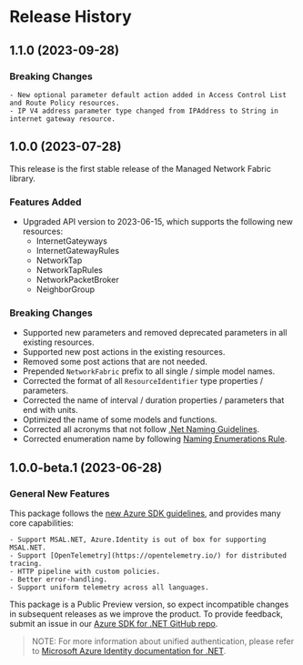 # Release History

## 1.1.0 (2023-09-28)

### Breaking Changes
    - New optional parameter default action added in Access Control List and Route Policy resources. 
    - IP V4 address parameter type changed from IPAddress to String in internet gateway resource.

## 1.0.0 (2023-07-28)

This release is the first stable release of the Managed Network Fabric library.

### Features Added

- Upgraded API version to 2023-06-15, which supports the following new resources:
    - InternetGateyways
    - InternetGatewayRules
    - NetworkTap
    - NetworkTapRules
    - NetworkPacketBroker
    - NeighborGroup

### Breaking Changes

- Supported new parameters and removed deprecated parameters in all existing resources.
- Supported new post actions in the existing resources.
- Removed some post actions that are not needed.
- Prepended `NetworkFabric` prefix to all single / simple model names.
- Corrected the format of all `ResourceIdentifier` type properties / parameters.
- Corrected the name of interval / duration properties / parameters that end with units.
- Optimized the name of some models and functions.
- Corrected all acronyms that not follow [.Net Naming Guidelines](https://docs.microsoft.com/dotnet/standard/design-guidelines/naming-guidelines).
- Corrected enumeration name by following [Naming Enumerations Rule](https://docs.microsoft.com/dotnet/standard/design-guidelines/names-of-classes-structs-and-interfaces#naming-enumerations).

## 1.0.0-beta.1 (2023-06-28)

### General New Features

This package follows the [new Azure SDK guidelines](https://azure.github.io/azure-sdk/general_introduction.html), and provides many core capabilities:

    - Support MSAL.NET, Azure.Identity is out of box for supporting MSAL.NET.
    - Support [OpenTelemetry](https://opentelemetry.io/) for distributed tracing.
    - HTTP pipeline with custom policies.
    - Better error-handling.
    - Support uniform telemetry across all languages.

This package is a Public Preview version, so expect incompatible changes in subsequent releases as we improve the product. To provide feedback, submit an issue in our [Azure SDK for .NET GitHub repo](https://github.com/Azure/azure-sdk-for-net/issues).

> NOTE: For more information about unified authentication, please refer to [Microsoft Azure Identity documentation for .NET](https://docs.microsoft.com//dotnet/api/overview/azure/identity-readme?view=azure-dotnet).
